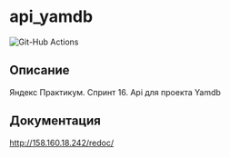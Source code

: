 # api_yamdb

![Git-Hub Actions](https://github.com/alien-guest/yamdb_final/actions/workflows/yamdb_workflow.yml/badge.svg)

## Описание

Яндекс Практикум. Спринт 16. Api для проекта Yamdb

##  Документация

http://158.160.18.242/redoc/
